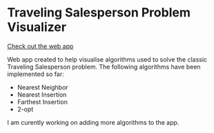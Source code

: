 # Traveling Salesperson Problem Visualizer
[Check out the web app](https://mjahidulalam.github.io/tsp-visualizer/)
<br/>

Web app created to help visualise algorithms used to solve the classic Traveling Salesperson problem. The following algorithms have been implemented so far:
- Nearest Neighbor
- Nearest Insertion
- Farthest Insertion
- 2-opt

I am curently working on adding more algorithms to the app.